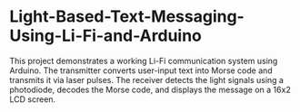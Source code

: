 # Light-Based-Text-Messaging-Using-Li-Fi-and-Arduino
This project demonstrates a working Li-Fi communication system using Arduino. The transmitter converts user-input text into Morse code and transmits it via laser pulses. The receiver detects the light signals using a photodiode, decodes the Morse code, and displays the message on a 16x2 LCD screen.
